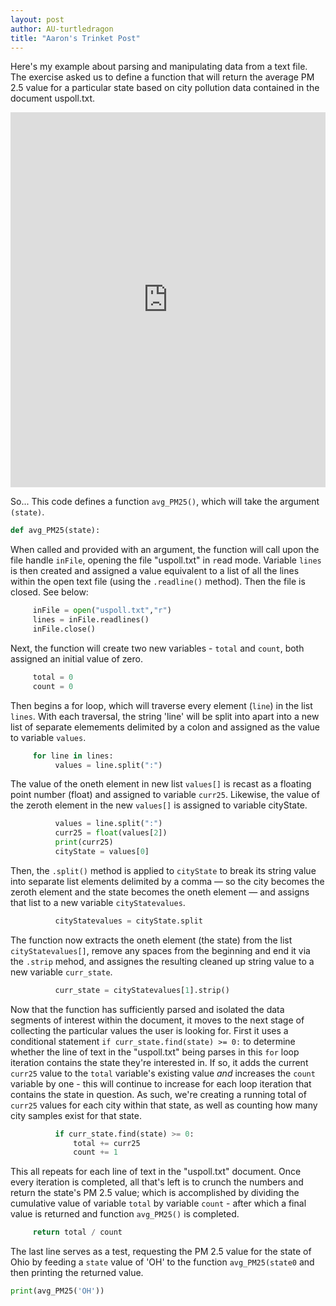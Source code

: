 ```yaml
---
layout: post
author: AU-turtledragon
title: "Aaron's Trinket Post"
---
```


Here's my example about parsing and manipulating data from a text file. The exercise asked us to define a function that will return the average PM 2.5 value for a particular state based on city pollution data contained in the document uspoll.txt. 

<iframe src="https://trinket.io/embed/python/3c22a3abaa" width="100%" height="600" frameborder="0" marginwidth="0" marginheight="0" allowfullscreen></iframe>

So...
This code defines a function `avg_PM25()`, which will take the argument `(state)`.
```python
def avg_PM25(state):
```
When called and provided with an argument, the function will call upon the file handle `inFile`, opening the file "uspoll.txt" in `r`ead mode. Variable `lines` is then created and assigned a value equivalent to a list of all the lines within the open text file (using the `.readline()` method). Then the file is closed.  See below:
```python
     inFile = open("uspoll.txt","r")
     lines = inFile.readlines()
     inFile.close()
```
Next, the function will create two new variables - `total` and `count`, both assigned an initial value of zero. 
```python
     total = 0
     count = 0
```
Then begins a for loop, which will traverse every element (`line`) in the list `lines`.  With each traversal, the string 'line' will be split into apart into a new list of separate elemements delimited by a colon and assigned as the value to variable `values`.  
```python
     for line in lines:
          values = line.split(":")
```
The value of the oneth element in new list `values[]` is recast as a floating point number (float) and assigned to variable `curr25`.  Likewise, the value of the zeroth element in the new `values[]` is assigned to variable cityState. 
```python
          values = line.split(":")
          curr25 = float(values[2])
          print(curr25)
          cityState = values[0]
```
Then, the `.split()` method is applied to `cityState` to break its string value into separate list elements delimited by a comma — so the city becomes the zeroth element and the state becomes the oneth element — and assigns that list to a new variable `cityStatevalues`.
```python
          cityStatevalues = cityState.split
```
The function now extracts the oneth element (the state) from the list `cityStatevalues[]`, remove any spaces from the beginning and end it via the `.strip` mehod, and assignes the resulting cleaned up string value to a new variable `curr_state`. 
```python
          curr_state = cityStatevalues[1].strip()
```
Now that the function has sufficiently parsed and isolated the data segments of interest within the document, it moves to the next stage of collecting the particular values the user is looking for. First it uses a conditional statement `if curr_state.find(state) >= 0:` to determine whether the line of text in the "uspoll.txt" being parses in this `for` loop iteration contains the state they're interested in. If so, it adds the current `curr25` value to the `total` variable's existing value _and_ increases the `count` variable by one - this will continue to increase for each loop iteration that contains the state in question.  As such, we're creating a running total of `curr25` values for each city within that state, as well as counting how many city samples exist for that state. 
```python
          if curr_state.find(state) >= 0:
              total += curr25
              count += 1
```
This all repeats for each line of text in the "uspoll.txt" document.  Once every iteration is completed, all that's left is to crunch the numbers and return the state's PM 2.5 value; which is accomplished by dividing the cumulative value of variable `total` by variable `count` - after which a final value is returned and function `avg_PM25()` is completed. 
```python
     return total / count
```
The last line serves as a test, requesting the PM 2.5 value for the state of Ohio by feeding a `state` value of 'OH' to the function `avg_PM25(state0` and then printing the returned value. 
```python
print(avg_PM25('OH'))
```


